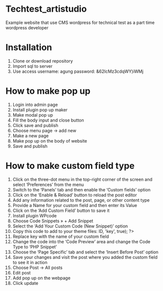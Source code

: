 # Techtest_artistudio
Example website that use CMS wordpress for technical test as a part time wordpress developer

# Installation
1. Clone or download repository
2. Import sql to server
3. Use access
   username: agung
   password: &62IcMz3cdqWY)iWMj

# How to make pop up
1. Login into admin page
2. Install plugin pop up maker
3. Make modal pop up
4. Fill the body input and close button
5. Click save and publish
6. Choose menu page -> add new
7. Make a new page
8. Make pop up on the body of website
9. Save and publish

# How to make custom field type
1. Click on the three-dot menu in the top-right corner of the screen and select ‘Preferences’ from the menu
2. Switch to the ‘Panels’ tab and then enable the ‘Custom fields’ option
3. Click on the ‘Enable & Reload’ button to reload the post editor
4. Add any information related to the post, page, or other content type
5. Provide a Name for your custom field and then enter its Value
6. Click on the ‘Add Custom Field’ button to save it
7. Install plugin WPcode
8. Choose Code Snippets » + Add Snippet
9. Select the ‘Add Your Custom Code (New Snippet)’ option
10. Copy this code to add to your theme files: 	<?php echo get_post_meta($post->ID, 'key', true); ?>
11. Replace key with the name of your custom field
12. Change the code into the ‘Code Preview’ area and change the Code Type to ‘PHP Snippet’
13. Choose the ‘Page Specific’ tab and select the ‘Insert Before Post’ option
14. Save your changes and visit the post where you added the custom field to see it in action
15. Choose Post -> All posts
16. Edit post
17. Add pop up on the webpage
18. Click update
